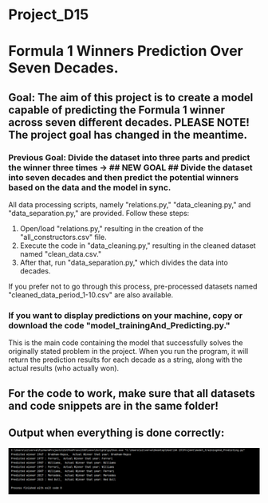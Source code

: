 # Project_D15
# Formula 1 Winners Prediction Over Seven Decades. #


## Goal: The aim of this project is to create a model capable of predicting the Formula 1 winner across seven different decades. PLEASE NOTE! The project goal has changed in the meantime. ##
### Previous Goal: Divide the dataset into three parts and predict the winner three times -> ## NEW GOAL ## Divide the dataset into seven decades and then predict the potential winners based on the data and the model in sync. ###

All data processing scripts, namely "relations.py," "data_cleaning.py," and "data_separation.py," are provided. Follow these steps:

1. Open/load "relations.py," resulting in the creation of the "all_constructors.csv" file.
2. Execute the code in "data_cleaning.py," resulting in the cleaned dataset named "clean_data.csv."
3. After that, run "data_separation.py," which divides the data into decades.



If you prefer not to go through this process, pre-processed datasets named "cleaned_data_period_1-10.csv" are also available.

### If you want to display predictions on your machine, copy or download the code "model_trainingAnd_Predicting.py." ###

This is the main code containing the model that successfully solves the originally stated problem in the project. When you run the program, it will return the prediction results for each decade as a string, along with the actual results (who actually won).

## For the code to work, make sure that all datasets and code snippets are in the same folder! ##


## Output when everything is done correctly: ##

![Prediction](./expectedOutput.png)












